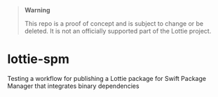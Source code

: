 > **Warning** 
>
> This repo is a proof of concept and is subject to change or be deleted. It is not an officially supported part of the Lottie project.

# lottie-spm

Testing a workflow for publishing a Lottie package for Swift Package Manager that integrates binary dependencies
